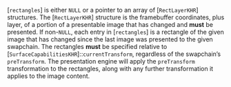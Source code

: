 [`rectangles`] is either `NULL` or a pointer to an array of
[`RectLayerKHR`] structures.
The [`RectLayerKHR`] structure is the framebuffer coordinates, plus
layer, of a portion of a presentable image that has changed and  **must**  be
presented.
If non-`NULL`, each entry in [`rectangles`] is a rectangle of the
given image that has changed since the last image was presented to the
given swapchain.
The rectangles  **must**  be specified relative to
[`SurfaceCapabilitiesKHR`]::`currentTransform`, regardless of
the swapchain’s `preTransform`.
The presentation engine will apply the `preTransform` transformation
to the rectangles, along with any further transformation it applies to
the image content.